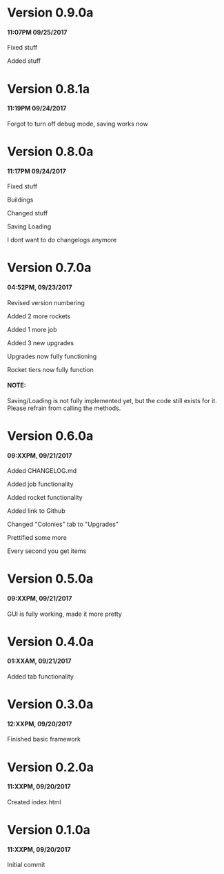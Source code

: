 # Version 0.9.0a
#### 11:07PM 09/25/2017
Fixed stuff

Added stuff

# Version 0.8.1a
#### 11:19PM 09/24/2017
Forgot to turn off debug mode, saving works now

# Version 0.8.0a
#### 11:17PM 09/24/2017
Fixed stuff

Buildings

Changed stuff

Saving Loading

I dont want to do changelogs anymore

# Version 0.7.0a
#### 04:52PM, 09/23/2017
Revised version numbering

Added 2 more rockets

Added 1 more job

Added 3 new upgrades

Upgrades now fully functioning

Rocket tiers now fully function

#### NOTE:
Saving/Loading is not fully implemented yet, but the code still exists for it.
Please refrain from calling the methods.


# Version 0.6.0a
#### 09:XXPM, 09/21/2017
Added CHANGELOG.md

Added job functionality

Added rocket functionality

Added link to Github

Changed "Colonies" tab to "Upgrades"

Prettified some more

Every second you get items


# Version 0.5.0a
#### 09:XXPM, 09/21/2017
GUI is fully working, made it more pretty


# Version 0.4.0a
#### 01:XXAM, 09/21/2017
Added tab functionality


# Version 0.3.0a
#### 12:XXPM, 09/20/2017
Finished basic framework


# Version 0.2.0a
#### 11:XXPM, 09/20/2017
Created index.html


# Version 0.1.0a
#### 11:XXPM, 09/20/2017
Initial commit
